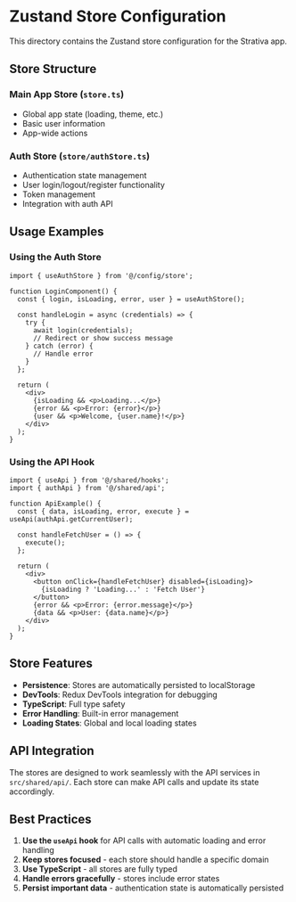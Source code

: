 # Zustand Store Configuration

This directory contains the Zustand store configuration for the Strativa app.

## Store Structure

### Main App Store (`store.ts`)
- Global app state (loading, theme, etc.)
- Basic user information
- App-wide actions

### Auth Store (`store/authStore.ts`)
- Authentication state management
- User login/logout/register functionality
- Token management
- Integration with auth API

## Usage Examples

### Using the Auth Store

```tsx
import { useAuthStore } from '@/config/store';

function LoginComponent() {
  const { login, isLoading, error, user } = useAuthStore();

  const handleLogin = async (credentials) => {
    try {
      await login(credentials);
      // Redirect or show success message
    } catch (error) {
      // Handle error
    }
  };

  return (
    <div>
      {isLoading && <p>Loading...</p>}
      {error && <p>Error: {error}</p>}
      {user && <p>Welcome, {user.name}!</p>}
    </div>
  );
}
```

### Using the API Hook

```tsx
import { useApi } from '@/shared/hooks';
import { authApi } from '@/shared/api';

function ApiExample() {
  const { data, isLoading, error, execute } = useApi(authApi.getCurrentUser);

  const handleFetchUser = () => {
    execute();
  };

  return (
    <div>
      <button onClick={handleFetchUser} disabled={isLoading}>
        {isLoading ? 'Loading...' : 'Fetch User'}
      </button>
      {error && <p>Error: {error.message}</p>}
      {data && <p>User: {data.name}</p>}
    </div>
  );
}
```

## Store Features

- **Persistence**: Stores are automatically persisted to localStorage
- **DevTools**: Redux DevTools integration for debugging
- **TypeScript**: Full type safety
- **Error Handling**: Built-in error management
- **Loading States**: Global and local loading states

## API Integration

The stores are designed to work seamlessly with the API services in `src/shared/api/`. Each store can make API calls and update its state accordingly.

## Best Practices

1. **Use the `useApi` hook** for API calls with automatic loading and error handling
2. **Keep stores focused** - each store should handle a specific domain
3. **Use TypeScript** - all stores are fully typed
4. **Handle errors gracefully** - stores include error states
5. **Persist important data** - authentication state is automatically persisted
